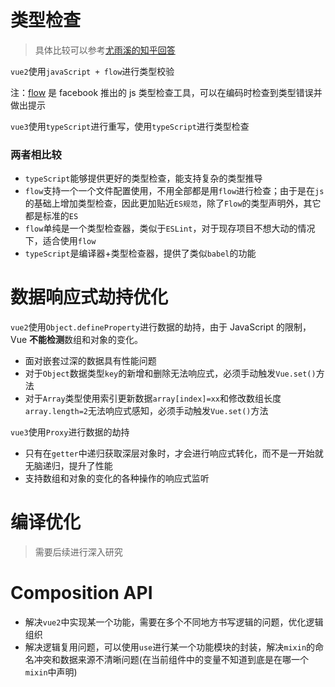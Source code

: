 
# 类型检查
> 具体比较可以参考[尤雨溪的知乎回答](https://www.zhihu.com/question/46397274/answer/101193678)

`vue2`使用`javaScript + flow`进行类型校验

注：[flow](http://flowtype.org/) 是 facebook 推出的 js 类型检查工具，可以在编码时检查到类型错误并做出提示

`vue3`使用`typeScript`进行重写，使用`typeScript`进行类型检查
### 两者相比较

- `typeScript`能够提供更好的类型检查，能支持复杂的类型推导
- `flow`支持一个一个文件配置使用，不用全部都是用`flow`进行检查；由于是在`js`的基础上增加类型检查，因此更加贴近`ES规范`，除了`Flow`的类型声明外，其它都是标准的`ES`
- `flow`单纯是一个类型检查器，类似于`ESLint`，对于现存项目不想大动的情况下，适合使用`flow`
- `typeScript`是编译器+类型检查器，提供了类似`babel`的功能
# 数据响应式劫持优化
`vue2`使用`Object.defineProperty`进行数据的劫持，由于 JavaScript 的限制，Vue **不能检测**数组和对象的变化。

- 面对嵌套过深的数据具有性能问题
- 对于`Object`数据类型`key`的新增和删除无法响应式，必须手动触发`Vue.set()`方法
- 对于`Array`类型使用索引更新数据`array[index]=xx`和修改数组长度`array.length=2`无法响应式感知，必须手动触发`Vue.set()`方法

`vue3`使用`Proxy`进行数据的劫持

- 只有在`getter`中递归获取深层对象时，才会进行响应式转化，而不是一开始就无脑递归，提升了性能
- 支持数组和对象的变化的各种操作的响应式监听
# 编译优化
> 需要后续进行深入研究

# Composition API

- 解决`vue2`中实现某一个功能，需要在多个不同地方书写逻辑的问题，优化逻辑组织
- 解决逻辑复用问题，可以使用`use`进行某一个功能模块的封装，解决`mixin`的命名冲突和数据来源不清晰问题(在当前组件中的变量不知道到底是在哪一个`mixin`中声明)
